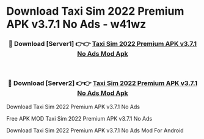 # Download Taxi Sim 2022 Premium APK v3.7.1 No Ads - w41wz



<div align="center">
<h3>🔴 Download [Server1] 👉👉 <a href="https://momento.my/?title=Taxi_Sim_2022_Premium_APK_v3.7.1_No_Ads">Taxi Sim 2022 Premium APK v3.7.1 No Ads Mod Apk</a></h3><br>

<h3>🔴 Download [Server2] 👉👉 <a href="https://momento.my/?title=Taxi_Sim_2022_Premium_APK_v3.7.1_No_Ads">Taxi Sim 2022 Premium APK v3.7.1 No Ads Mod Apk</a></h3>
</div>



Download Taxi Sim 2022 Premium APK v3.7.1 No Ads 

Free APK MOD Taxi Sim 2022 Premium APK v3.7.1 No Ads 

Download Taxi Sim 2022 Premium APK v3.7.1 No Ads Mod For Android
